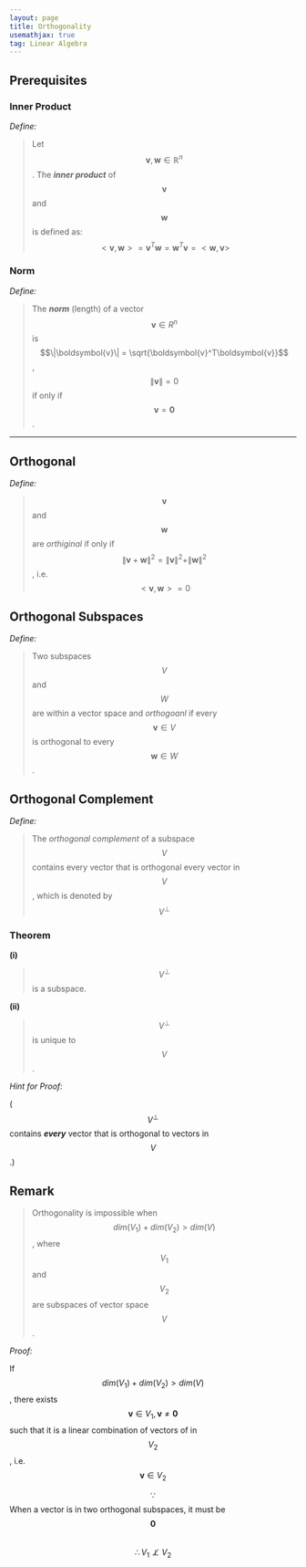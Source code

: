 ```yaml
---
layout: page
title: Orthogonality
usemathjax: true
tag: Linear Algebra
---
```


## Prerequisites

### Inner Product

*Define:*
> Let $$\boldsymbol{v}, \boldsymbol{w} \in \mathbb{R}^n$$. The ***inner product*** of $$\boldsymbol{v}$$ and $$\boldsymbol{w}$$ is defined as: $$<\boldsymbol{v}, \boldsymbol{w}> = \boldsymbol{v}^T\boldsymbol{w} = \boldsymbol{w}^T \boldsymbol{v} = <\boldsymbol{w}, \boldsymbol{v}>$$  

### Norm

*Define:*
> The ***norm*** (length) of a vector $$\boldsymbol{v} \in R^n$$ is $$\|\boldsymbol{v}\| = \sqrt{\boldsymbol{v}^T\boldsymbol{v}}$$, $$\|\boldsymbol{v}\| = 0$$ if only if $$\boldsymbol{v} = \boldsymbol{0}$$.

---

## Orthogonal

*Define:*
> $$\boldsymbol{v}$$ and $$\boldsymbol{w}$$ are *orthiginal* if only if $$\|\boldsymbol{v} + \boldsymbol{w}\|^2 = \|\boldsymbol{v}\|^2 + \|\boldsymbol{w}\|^2$$, i.e. $$<\boldsymbol{v}, \boldsymbol{w}> = 0$$

## Orthogonal Subspaces

*Define:*
> Two subspaces $$V$$ and $$W$$ are within a vector space and *orthogoanl* if every $$\boldsymbol{v} \in V$$ is orthogonal to every $$\boldsymbol{w} \in W$$.

## Orthogonal Complement

*Define:*
> The *orthogonal complement* of a subspace $$V$$ contains every vector that is orthogonal every vector in $$V$$, which is denoted by $$V^\perp$$

### Theorem

**(i)**<br>
> $$V^\perp$$ is a subspace.

**(ii)**<br>
> $$V^\perp$$ is unique to $$V$$.

*Hint for Proof:*

($$V^\perp$$ contains ***every*** vector that is orthogonal to vectors in $$V$$.)

## Remark
> Orthogonality is impossible when $$dim(V_1) + dim(V_2) > dim(V)$$, where $$V_1$$ and $$V_2$$ are subspaces of vector space $$V$$.

*Proof:*

If $$dim(V_1) + dim(V_2) > dim(V)$$, there exists $$\boldsymbol{v} \in V_1, \boldsymbol{v} \neq \boldsymbol{0}$$ such that it is a linear combination of vectors of in $$V_2$$, i.e. $$\boldsymbol{v} \in V_2$$

$$\because$$ When a vector is in two orthogonal subspaces, it must be $$\boldsymbol{0}$$<br>
$$\therefore V_1 \not\perp V_2$$